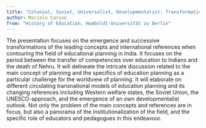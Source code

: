 ```yaml
---
title: "Colonial, Soviet, Universalist, Developmentalist: Transformations of Education Planning in India (1930-1964)"
author: Marcelo Caruso
from: "History of Education, Humboldt-Universität zu Berlin"
---
```


The presentation focuses on the emergence and successive transformations of the leading concepts and international references when contouring the field of educational planning in India. It focuses on the period between the transfer of competencies over education to Indians and the death of Nehru. It will delineate the intricate discussion related to the main concept of planning and the specifics of education planning as a particular challenge for the worldview of planning. It will elaborate on different circulating transnational models of education planning and its changing references including Western welfare states, the Soviet Union, the UNESCO-approach, and the emergence of an own developmentalist outlook. Not only the problem of the main concepts and references are in focus, but also a panorama of the institutionalization of the field, and the specific role of educators and pedagogues in this endeavour.
